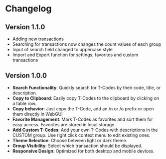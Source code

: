 # Changelog

## Version 1.1.0

- Adding new transactions
- Searching for transactions now changes the count values of each group
- Input of search field changed to uppercase style
- Import and Export function for settings, favorites and custom transactions

## Version 1.0.0

- **Search Functionality**: Quickly search for T-Codes by their code, title, or description.
- **Copy to Clipboard**: Easily copy T-Codes to the clipboard by clicking on a table row.
- **Copy behavior**: Just copy the T-Code, add an /n or /o prefix or open them directly in WebGUI
- **Favorite Management**: Mark T-Codes as favorites and sort them for easy access. Favorites are stored in local storage.
- **Add Custom T-Codes**: Add your own T-Codes with descriptions in the CUSTOM group. Use right click context menu to edit existing ones.
- **Theme Selection**: Choose between light or dark theme.
- **Group Visibility**: Select which transaction should be displayed.
- **Responsive Design**: Optimized for both desktop and mobile devices.